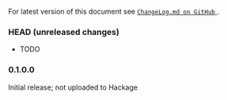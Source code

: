 For latest version of this document see [`ChangeLog.md on GitHub`
](https://github.com/trskop/tldr-client/blob/main/ChangeLog.md).


### HEAD (unreleased changes)

* TODO

### 0.1.0.0

Initial release; not uploaded to Hackage
